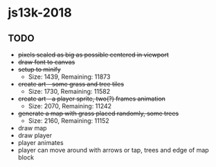 # js13k-2018

## TODO

- ~~pixels scaled as big as possible centered in viewport~~
- ~~draw font to canvas~~
- ~~setup to minify~~
  - Size: 1439, Remaining: 11873
- ~~create art - some grass and tree tiles~~
  - Size: 1730, Remaining: 11582
- ~~create art - a player sprite, two(?) frames animation~~
  - Size: 2070, Remaining: 11242
- ~~generate a map with grass placed randomly, some trees~~
  - Size: 2160, Remaining: 11152
- draw map
- draw player
- player animates
- player can move around with arrows or tap, trees and edge of map block
